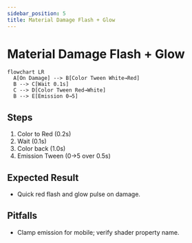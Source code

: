 ```yaml
---
sidebar_position: 5
title: Material Damage Flash + Glow
---
```


# Material Damage Flash + Glow

```mermaid
flowchart LR
  A[On Damage] --> B[Color Tween White→Red]
  B --> C[Wait 0.1s]
  C --> D[Color Tween Red→White]
  B --> E[Emission 0→5]
```

## Steps
1. Color to Red (0.2s)
2. Wait (0.1s)
3. Color back (1.0s)
4. Emission Tween (0→5 over 0.5s)

## Expected Result
- Quick red flash and glow pulse on damage.

## Pitfalls
- Clamp emission for mobile; verify shader property name.


